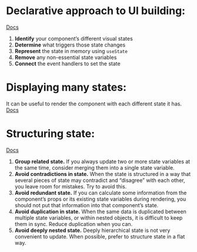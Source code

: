 

# Declarative approach to UI building:

[Docs](https://react.dev/learn/reacting-to-input-with-state)
1.  **Identify** your component’s different visual states
2.  **Determine** what triggers those state changes
3.  **Represent** the state in memory using `useState`
4.  **Remove** any non-essential state variables
5.  **Connect** the event handlers to set the state

# Displaying many states:

It can be useful to render the component with each different state it has. [Docs](https://react.dev/learn/reacting-to-input-with-state#displaying-many-visual-states-at-once)

# Structuring state:
[Docs](https://react.dev/learn/choosing-the-state-structure#principles-for-structuring-state)

1.  **Group related state.** If you always update two or more state variables at the same time, consider merging them into a single state variable.
2.  **Avoid contradictions in state.** When the state is structured in a way that several pieces of state may contradict and “disagree” with each other, you leave room for mistakes. Try to avoid this.
3.  **Avoid redundant state.** If you can calculate some information from the component’s props or its existing state variables during rendering, you should not put that information into that component’s state.
4.  **Avoid duplication in state.** When the same data is duplicated between multiple state variables, or within nested objects, it is difficult to keep them in sync. Reduce duplication when you can.
5.  **Avoid deeply nested state.** Deeply hierarchical state is not very convenient to update. When possible, prefer to structure state in a flat way.